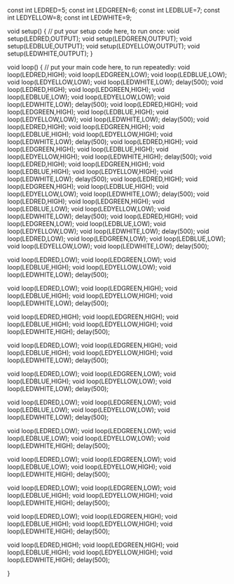 const int LEDRED=5;
const int LEDGREEN=6;
const int LEDBLUE=7;
const int LEDYELLOW=8;
const int LEDWHITE=9;


void setup() {
  // put your setup code here, to run once:
void setup(LEDRED,OUTPUT);
void setup(LEDGREEN,OUTPUT);
void setup(LEDBLUE,OUTPUT);
void setup(LEDYELLOW,OUTPUT);
void setup(LEDWHITE,OUTPUT);
}

void loop() {
  // put your main code here, to run repeatedly:
void loop(LEDRED,HIGH);
void loop(LEDGREEN,LOW);
void loop(LEDBLUE,LOW);
void loop(LEDYELLOW,LOW);
void loop(LEDWHITE,LOW);
delay(500);
void loop(LEDRED,HIGH);
void loop(LEDGREEN,HIGH);
void loop(LEDBLUE,LOW);
void loop(LEDYELLOW,LOW);
void loop(LEDWHITE,LOW);
delay(500);
void loop(LEDRED,HIGH);
void loop(LEDGREEN,HIGH);
void loop(LEDBLUE,HIGH);
void loop(LEDYELLOW,LOW);
void loop(LEDWHITE,LOW);
delay(500);
void loop(LEDRED,HIGH);
void loop(LEDGREEN,HIGH);
void loop(LEDBLUE,HIGH);
void loop(LEDYELLOW,HIGH);
void loop(LEDWHITE,LOW);
delay(500);
void loop(LEDRED,HIGH);
void loop(LEDGREEN,HIGH);
void loop(LEDBLUE,HIGH);
void loop(LEDYELLOW,HIGH);
void loop(LEDWHITE,HIGH);
delay(500);
void loop(LEDRED,HIGH);
void loop(LEDGREEN,HIGH);
void loop(LEDBLUE,HIGH);
void loop(LEDYELLOW,HIGH);
void loop(LEDWHITE,LOW);
delay(500);
void loop(LEDRED,HIGH);
void loop(LEDGREEN,HIGH);
void loop(LEDBLUE,HIGH);
void loop(LEDYELLOW,LOW);
void loop(LEDWHITE,LOW);
delay(500);
void loop(LEDRED,HIGH);
void loop(LEDGREEN,HIGH);
void loop(LEDBLUE,LOW);
void loop(LEDYELLOW,LOW);
void loop(LEDWHITE,LOW);
delay(500);
void loop(LEDRED,HIGH);
void loop(LEDGREEN,LOW);
void loop(LEDBLUE,LOW);
void loop(LEDYELLOW,LOW);
void loop(LEDWHITE,LOW);
delay(500);
void loop(LEDRED,LOW);
void loop(LEDGREEN,LOW);
void loop(LEDBLUE,LOW);
void loop(LEDYELLOW,LOW);
void loop(LEDWHITE,LOW);
delay(500);

void loop(LEDRED,LOW);
void loop(LEDGREEN,LOW);
void loop(LEDBLUE,HIGH);
void loop(LEDYELLOW,LOW);
void loop(LEDWHITE,LOW);
delay(500);

void loop(LEDRED,LOW);
void loop(LEDGREEN,HIGH);
void loop(LEDBLUE,HIGH);
void loop(LEDYELLOW,HIGH);
void loop(LEDWHITE,LOW);
delay(500);

void loop(LEDRED,HIGH);
void loop(LEDGREEN,HIGH);
void loop(LEDBLUE,HIGH);
void loop(LEDYELLOW,HIGH);
void loop(LEDWHITE,HIGH);
delay(500);

void loop(LEDRED,LOW);
void loop(LEDGREEN,HIGH);
void loop(LEDBLUE,HIGH);
void loop(LEDYELLOW,HIGH);
void loop(LEDWHITE,LOW);
delay(500);

void loop(LEDRED,LOW);
void loop(LEDGREEN,LOW);
void loop(LEDBLUE,HIGH);
void loop(LEDYELLOW,LOW);
void loop(LEDWHITE,LOW);
delay(500);

void loop(LEDRED,LOW);
void loop(LEDGREEN,LOW);
void loop(LEDBLUE,LOW);
void loop(LEDYELLOW,LOW);
void loop(LEDWHITE,LOW);
delay(500);


void loop(LEDRED,LOW);
void loop(LEDGREEN,LOW);
void loop(LEDBLUE,LOW);
void loop(LEDYELLOW,LOW);
void loop(LEDWHITE,HIGH);
delay(500);

void loop(LEDRED,LOW);
void loop(LEDGREEN,LOW);
void loop(LEDBLUE,LOW);
void loop(LEDYELLOW,HIGH);
void loop(LEDWHITE,HIGH);
delay(500);

void loop(LEDRED,LOW);
void loop(LEDGREEN,LOW);
void loop(LEDBLUE,HIGH);
void loop(LEDYELLOW,HIGH);
void loop(LEDWHITE,HIGH);
delay(500);

void loop(LEDRED,LOW);
void loop(LEDGREEN,HIGH);
void loop(LEDBLUE,HIGH);
void loop(LEDYELLOW,HIGH);
void loop(LEDWHITE,HIGH);
delay(500);

void loop(LEDRED,HIGH);
void loop(LEDGREEN,HIGH);
void loop(LEDBLUE,HIGH);
void loop(LEDYELLOW,HIGH);
void loop(LEDWHITE,HIGH);
delay(500);

}
